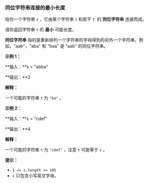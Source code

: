 ### 同位字符串连接的最小长度 ###
给你一个字符串 `s` ，它由某个字符串 `t` 和若干 `t`  的 **同位字符串** 连接而成。

请你返回字符串 `t` 的 **最小** 可能长度。

**同位字符串** 指的是重新排列一个字符串的字母得到的另外一个字符串。例如，"aab"，"aba" 和 "baa" 是 "aab" 的同位字符串。



**示例 1：**

**输入：**s = "abba"

**输出：**2

**解释：**

一个可能的字符串 `t` 为 `"ba"` 。


**示例 2：**

**输入：**s = "cdef"

**输出：**4

**解释：**

一个可能的字符串 `t` 为 `"cdef"` ，注意 `t` 可能等于 `s` 。




**提示：**

* `1 <= s.length <= 105`
* `s` 只包含小写英文字母。

